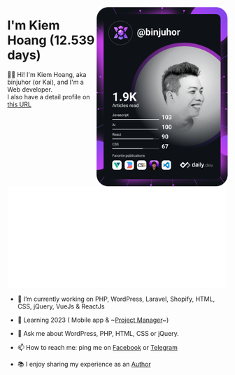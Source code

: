 <a href="https://binjuhor.com" target="_blank"><img align="right" src="https://github.com/binjuhor/binjuhor/blob/master/devcard.svg" width="300" alt="Hoàng Kiếm's Dev Card"/></a>

  
<div align="left">
  
  # I'm Kiem Hoang (12.539 days)
  

  👋🏻  Hi! I'm Kiem Hoang, aka binjuhor (or Kai), and I'm a Web developer.<br/>
  I also have a detail profile on [this URL](https://binjuhor.com "My Online profile")
  
  <a href="https://binjuhor.com" target="_blank"><img src="https://github.com/binjuhor/binjuhor/blob/master/github-metrics.svg" width="500" alt="Github Metrics"/></a>
</div>

<div align="left">

- 🔭 I’m currently working on PHP, WordPress, Laravel, Shopify, HTML, CSS, jQuery, VueJs & ReactJs

- 🌱 Learning 2023 ( Mobile app & ~[Project Manager](https://www.credly.com/badges/da45aa6a-1841-45b1-a619-cb0b8247993c)~)

- 💬 Ask me about WordPress, PHP, HTML, CSS or jQuery.

- 📫 How to reach me: ping me on [Facebook](https://fb.me/binjuhor) or [Telegram](https://t.me/binjuhor)

- 📚 I enjoy sharing my experience as an [Author](https://wpazweb.com "Help you from zero to a Web developer in Vietnamese")
</div>

